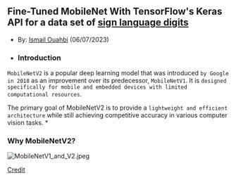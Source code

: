 ## Fine-Tuned MobileNet With TensorFlow's Keras API for a data set of [sign language digits](https://github.com/ardamavi/Sign-Language-Digits-Dataset)
* By: [Ismail Ouahbi](https://www.linkedin.com/in/ismail-ouahbi-071145207/) (06/07/2023)

* ### Introduction
`MobileNetV2` is a popular deep learning model that was introduced `by Google in 2018` as an improvement over its predecessor, `MobileNetV1`. It is `designed specifically for mobile and embedded devices with limited computational resources`. 

The primary goal of MobileNetV2 is to provide a `lightweight and efficient architecture` while still achieving competitive accuracy in various computer vision tasks.
* 
### Why MobileNetV2?
![MobileNetV1_and_V2.jpeg](https://www.oreilly.com/api/v2/epubs/9781788994590/files/assets/26a9be8a-d10e-444f-b6ea-87f3a962df23.png)



[Credit](https://www.oreilly.com/library/view/machine-learning-projects/9781788994590/35c3c5b2-3745-47ce-a322-6e9204943efd.xhtml#:~:text=MobileNet%20V2%20is%20mostly%20a%20updated%20version%20of,more%20efficient%20and%20powerful%20in%20terms%20of%20performance)


